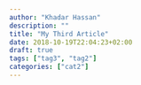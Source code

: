 ```yaml
---
author: "Khadar Hassan"
description: ""
title: "My Third Article"
date: 2018-10-19T22:04:23+02:00
draft: true
tags: ["tag3", "tag2"]
categories: ["cat2"]
---
```


